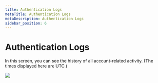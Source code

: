 ```yaml
---
title: Authentication Logs
metaTitle: Authentication Logs
metaDescription: Authentication Logs
sidebar_position: 6
---
```


# Authentication Logs

In this screen, you can see the history of all account-related activity. (The times displayed here are UTC.)

![](<https://cdn.appcircle.io/docs/assets/image (23).png>)
